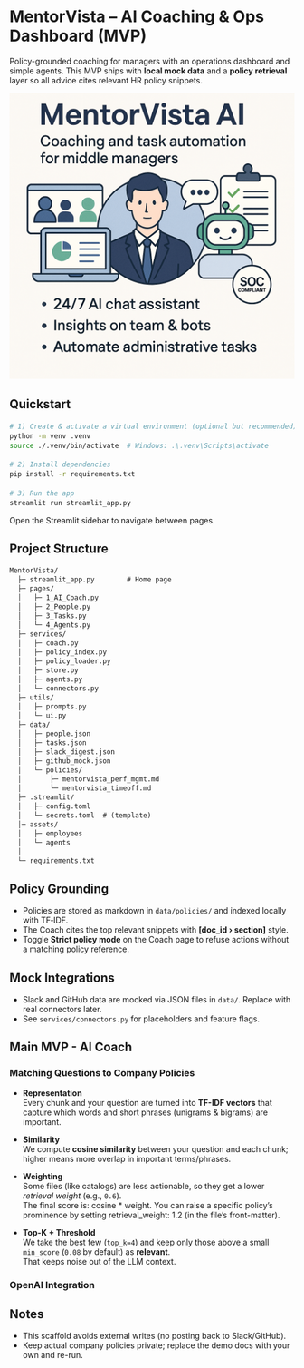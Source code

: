 # MentorVista – AI Coaching & Ops Dashboard (MVP)

Policy-grounded coaching for managers with an operations dashboard and simple agents. This MVP ships with **local mock data** and a **policy retrieval** layer so all advice cites relevant HR policy snippets.

<img src="./assets/summary_image.png" alt="Summary of MentorVista" width="600"/>

<!--
![Alt text](./assets/summary_image.png)
-->

## Quickstart

```bash
# 1) Create & activate a virtual environment (optional but recommended)
python -m venv .venv
source ./.venv/bin/activate  # Windows: .\.venv\Scripts\activate

# 2) Install dependencies
pip install -r requirements.txt

# 3) Run the app
streamlit run streamlit_app.py
```

Open the Streamlit sidebar to navigate between pages.

## Project Structure
```
MentorVista/
  ├─ streamlit_app.py        # Home page
  ├─ pages/
  │   ├─ 1_AI_Coach.py
  │   ├─ 2_People.py
  │   ├─ 3_Tasks.py
  │   └─ 4_Agents.py
  ├─ services/
  │   ├─ coach.py
  │   ├─ policy_index.py
  │   ├─ policy_loader.py
  │   ├─ store.py
  │   ├─ agents.py
  │   └─ connectors.py
  ├─ utils/
  │   ├─ prompts.py
  │   └─ ui.py
  ├─ data/
  │   ├─ people.json
  │   ├─ tasks.json
  │   ├─ slack_digest.json
  │   ├─ github_mock.json
  │   └─ policies/
  │       ├─ mentorvista_perf_mgmt.md
  │       └─ mentorvista_timeoff.md
  ├─ .streamlit/
  │   ├─ config.toml
  │   └─ secrets.toml  # (template)
  │─ assets/
  │   ├─ employees
  │   └─ agents
  │
  └─ requirements.txt
```

## Policy Grounding

- Policies are stored as markdown in `data/policies/` and indexed locally with TF‑IDF.
- The Coach cites the top relevant snippets with **[doc_id › section]** style.
- Toggle **Strict policy mode** on the Coach page to refuse actions without a matching policy reference.

## Mock Integrations

- Slack and GitHub data are mocked via JSON files in `data/`. Replace with real connectors later.
- See `services/connectors.py` for placeholders and feature flags.

## Main MVP - AI Coach

### Matching Questions to Company Policies

- **Representation**  
  Every chunk and your question are turned into **TF-IDF vectors** that capture which words and short phrases (unigrams & bigrams) are important.

- **Similarity**  
  We compute **cosine similarity** between your question and each chunk; higher means more overlap in important terms/phrases.

- **Weighting**  
  Some files (like catalogs) are less actionable, so they get a lower *retrieval weight* (e.g., `0.6`).  
  The final score is:  cosine * weight. 
  You can raise a specific policy’s prominence by setting retrieval_weight: 1.2 (in the file’s front-matter).

- **Top-K + Threshold**  
We take the best few (`top_k=4`) and keep only those above a small `min_score` (`0.08` by default) as **relevant**.  
That keeps noise out of the LLM context. 

### OpenAI Integration 


## Notes
- This scaffold avoids external writes (no posting back to Slack/GitHub).
- Keep actual company policies private; replace the demo docs with your own and re-run.
